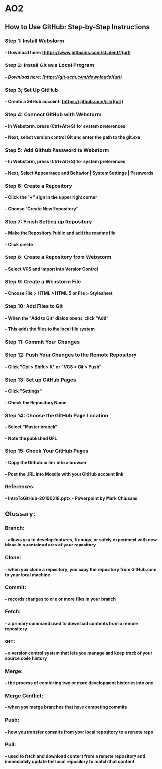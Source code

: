 # AO2

## How to Use GitHub: Step-by-Step Instructions 

### Step 1: Install Webstorm 
#### - Download here: [https://www.jetbrains.com/student/](url)

### Step 2: Install Git as a Local Program
##### - Download here: [https://git-scm.com/downloads](url)

### Step 3; Set Up GitHub 
#### - Create a GitHub account: [https://github.com/join](url)

### Step 4: Connect GitHub with Webstorm 
#### - In Webstorm, press (Ctrl+Alt+S) for system preferences 
#### - Next, select version control Git and enter the path to the git.exe 

### Step 5: Add Github Password to Webstorm 
#### - In Webstorm, press (Ctrl+Alt+S) for system preferences
#### - Next, Select Appearance and Behavior | System Settings | Passwords 

### Step 6: Create a Repository 
#### - Click the "+" sign in the upper right corner 
#### - Choose "Create New Repository" 

### Step 7: Finish Setting up Repository 
#### - Make the Repository Public and add the readme file 
#### - Click create 

### Step 8: Create a Repository from Webstorm 
#### - Select VCS and Import into Version Control 

### Step 9: Create a Webstorm File
#### - Choose File > HTML > HTML 5 or File > Stylesheet

### Step 10: Add Files to Git
#### - When the "Add to Git" dialog opens, click "Add"
#### - This adds the files to the local file system 

### Step 11: Commit Your Changes 

### Step 12: Push Your Changes to the Remote Repository 
#### - Click "Ctrl > Shift > K" or "VCS > Git > Push"

### Step 13: Set up GitHub Pages
#### - Click "Settings" 
#### - Check the Repository Name 

### Step 14: Choose the GitHub Page Location 
#### - Select "Master branch" 
#### - Note the published URL 

### Step 15: Check Your GitHub Pages 
#### - Copy the Github.io link into a browser 
#### - Post the URL into Moodle with your GitHub account link 

### References: 
#### - IntroToGitHub-20190318.pptx - Powerpoint by Mark Chiusano


## Glossary: 

### **Branch**: 
#### - allows you to develop features, fix bugs, or safely experiment with new ideas in a contained area of your repository 

### **Clone**: 
#### - when you clone a repository, you copy the repository from GitHub.com to your local machine 

### **Commit**: 
#### - records changes to one or more files in your branch 

### **Fetch**: 
#### - a primary command used to download contents from a remote repository 

### **GIT**: 
#### - a version control system that lets you manage and keep track of your source code history 

### **Merge**: 
#### - the process of combining two or more development histories into one 

### **Merge Conflict**: 
#### - when you merge branches that have competing commits 

### **Push**: 
#### - how you transfer commits from your local repository to a remote repo 

### **Pull**: 
#### - used to fetch and download content from a remote repository and immediately update the local repository to match that content 
